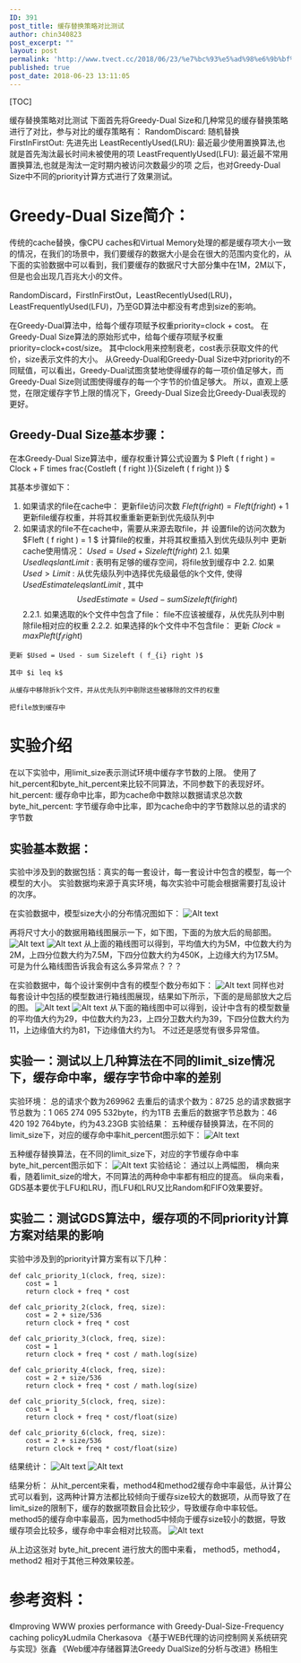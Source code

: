 ```yaml
---
ID: 391
post_title: 缓存替换策略对比测试
author: chin340823
post_excerpt: ""
layout: post
permalink: 'http://www.tvect.cc/2018/06/23/%e7%bc%93%e5%ad%98%e6%9b%bf%e6%8d%a2%e7%ad%96%e7%95%a5%e5%af%b9%e6%af%94%e6%b5%8b%e8%af%95/'
published: true
post_date: 2018-06-23 13:11:05
---
```

[TOC]

缓存替换策略对比测试
下面首先将Greedy-Dual Size和几种常见的缓存替换策略进行了对比，参与对比的缓存策略有：
RandomDiscard: 随机替换
    FirstInFirstOut: 先进先出
    LeastRecentlyUsed(LRU): 最近最少使用置换算法,也就是首先淘汰最长时间未被使用的项
    LeastFrequentlyUsed(LFU): 最近最不常用置换算法,也就是淘汰一定时期内被访问次数最少的项
之后，也对Greedy-Dual Size中不同的priority计算方式进行了效果测试。

<h1>Greedy-Dual Size简介：</h1>

传统的cache替换，像CPU caches和Virtual Memory处理的都是缓存项大小一致的情况，在我们的场景中，我们要缓存的数据大小是会在很大的范围内变化的，从下面的实验数据中可以看到，我们要缓存的数据尺寸大部分集中在1M，2M以下，但是也会出现几百兆大小的文件。

RandomDiscard，FirstInFirstOut，LeastRecentlyUsed(LRU)，LeastFrequentlyUsed(LFU)，乃至GD算法中都没有考虑到size的影响。

在Greedy-Dual算法中，给每个缓存项赋予权重priority=clock + cost。
在Greedy-Dual Size算法的原始形式中，给每个缓存项赋予权重priority=clock+cost/size。
其中clock用来控制衰老，cost表示获取文件的代价，size表示文件的大小。
从Greedy-Dual和Greedy-Dual Size中对priority的不同赋值，可以看出，Greedy-Dual试图贪婪地使得缓存的每一项价值足够大，而Greedy-Dual Size则试图使得缓存的每一个字节的价值足够大。
所以，直观上感觉，在限定缓存字节上限的情况下，Greedy-Dual Size会比Greedy-Dual表现的更好。

<h2>Greedy-Dual Size基本步骤：</h2>

在本Greedy-Dual Size算法中，缓存权重计算公式设置为 $ Pleft ( f right ) = Clock + F times frac{Costleft ( f right )}{Sizeleft ( f right )} $

其基本步骤如下：
1. 如果请求的file在cache中：
更新file访问次数 $Fleft ( f right ) = F left ( f right ) + 1$
更新file缓存权重，并将其权重重新更新到优先级队列中
2. 如果请求的file不在cache中，需要从来源去取file，并
设置file的访问次数为 $Fleft ( f right ) = 1 $
计算file的权重，并将其权重插入到优先级队列中
更新cache使用情况： $Used = Used + Sizeleft ( f right )$
2.1. 如果 $Used leqslant Limit$ :
表明有足够的缓存空间，将file放到缓存中
2.2. 如果 $Used > Limit$ :
从优先级队列中选择优先级最低的k个文件, 使得 $UsedEstimate leqslant Limit$ , 其中
$$UsedEstimate = Used - sum Sizeleft ( f{i} right )$$
    2.2.1. 如果选取的k个文件中包含了file：
    file不应该被缓存，从优先队列中剔除file相对应的权重
    2.2.2. 如果选择的k个文件中不包含file：
    更新 $Clock = max Pleft ( f_{i} right )$

<pre class="prism-highlight line-numbers" data-start="1"><code class="language-null">更新 $Used = Used - sum Sizeleft ( f_{i} right )$

其中 $i leq k$

从缓存中移除折k个文件，并从优先队列中剔除这些被移除的文件的权重

把file放到缓存中
</code></pre>

<h1>实验介绍</h1>

在以下实验中，用limit_size表示测试环境中缓存字节数的上限。
使用了hit_percent和byte_hit_percent来比较不同算法，不同参数下的表现好坏。
hit_percent: 缓存命中比率，即为cache命中数除以数据请求总次数
byte_hit_percent: 字节缓存命中比率，即为cache命中的字节数除以总的请求的字节数

<h2>实验基本数据：</h2>

实验中涉及到的数据包括：真实的每一套设计，每一套设计中包含的模型，每一个模型的大小。
实验数据均来源于真实环境，每次实验中可能会根据需要打乱设计的次序。

在实验数据中，模型size大小的分布情况图如下：
<img src="http://obn75nm65.bkt.clouddn.com/model_size.png" alt="Alt text" />

再将尺寸大小的数据用箱线图展示一下，如下图，下面的为放大后的局部图。
<img src="http://obn75nm65.bkt.clouddn.com/model_size_1.png" alt="Alt text" />
<img src="http://obn75nm65.bkt.clouddn.com/model_size_2.png" alt="Alt text" />
从上面的箱线图可以得到，平均值大约为5M，中位数大约为2M，上四分位数大约为7.5M，下四分位数大约为450K，上边缘大约为17.5M。
可是为什么箱线图告诉我会有这么多异常点？？？

在实验数据中，每个设计案例中含有的模型个数分布如下：
<img src="http://obn75nm65.bkt.clouddn.com/model_dis.png" alt="Alt text" />
同样也对每套设计中包括的模型数进行箱线图展现，结果如下所示，下面的是局部放大之后的图。
<img src="http://obn75nm65.bkt.clouddn.com/model_dis_1.png" alt="Alt text" />
<img src="http://obn75nm65.bkt.clouddn.com/model_dis_2.png" alt="Alt text" />
从下面的箱线图中可以得到，设计中含有的模型数量的平均值大约为29，中位数大约为23，上四分卫数大约为39，下四分位数大约为11，上边缘值大约为81，下边缘值大约为1。
不过还是感觉有很多异常值。

<h2>实验一：测试以上几种算法在不同的limit_size情况下，缓存命中率，缓存字节命中率的差别</h2>

实验环境：
总的请求个数为269962
去重后的请求个数为：8725
总的请求数据字节总数为：1 065 274 095 532byte，约为1TB
去重后的数据字节总数为：46 420 192 764byte，约为43.23GB
实验结果：
五种缓存替换算法，在不同的limit_size下，对应的缓存命中率hit_percent图示如下：
<img src="http://obn75nm65.bkt.clouddn.com/hit-limit.png" alt="Alt text" />

五种缓存替换算法，在不同的limit_size下，对应的字节缓存命中率byte_hit_percent图示如下：
<img src="http://obn75nm65.bkt.clouddn.com/bytehit-limit.png" alt="Alt text" />
实验结论：
通过以上两幅图，
横向来看，随着limit_size的增大，不同算法的两种命中率都有相应的提高。
纵向来看，GDS基本要优于LFU和LRU，而LFU和LRU又比Random和FIFO效果要好。

<h2>实验二：测试GDS算法中，缓存项的不同priority计算方案对结果的影响</h2>

实验中涉及到的priority计算方案有以下几种：

<pre class="line-numbers prism-highlight" data-start="1"><code class="language-python">def calc_priority_1(clock, freq, size):
    cost = 1
    return clock + freq * cost

def calc_priority_2(clock, freq, size):
    cost = 2 + size/536
    return clock + freq * cost

def calc_priority_3(clock, freq, size):
    cost = 1
    return clock + freq * cost / math.log(size)

def calc_priority_4(clock, freq, size):
    cost = 2 + size/536
    return clock + freq * cost / math.log(size)

def calc_priority_5(clock, freq, size):
    cost = 1
    return clock + freq * cost/float(size)

def calc_priority_6(clock, freq, size):
    cost = 2 + size/536
    return clock + freq * cost/float(size)
</code></pre>

结果统计：
<img src="http://obn75nm65.bkt.clouddn.com/priority-hit.png" alt="Alt text" />
<img src="http://obn75nm65.bkt.clouddn.com/priority-bytehit.png" alt="Alt text" />

结果分析：
从hit_percent来看，method4和method2缓存命中率最低，从计算公式可以看到，这两种计算方法都比较倾向于缓存size较大的数据项，从而导致了在limit_size的限制下，缓存的数据项数目会比较少，导致缓存命中率较低。method5的缓存命中率最高，因为method5中倾向于缓存size较小的数据，导致缓存项会比较多，缓存命中率会相对比较高。
<img src="http://obn75nm65.bkt.clouddn.com/priority-bytehit_detail.png" alt="Alt text" />

从上边这张对 byte_hit_precent 进行放大的图中来看，
method5，method4，method2 相对于其他三种效果较差。

<h1>参考资料：</h1>

《Improving WWW proxies performance with Greedy-Dual-Size-Frequency caching policy》Ludmila Cherkasova
《基于WEB代理的访问控制网关系统研究与实现》张鑫
《Web缓冲存储器算法Greedy DualSize的分析与改进》杨相生